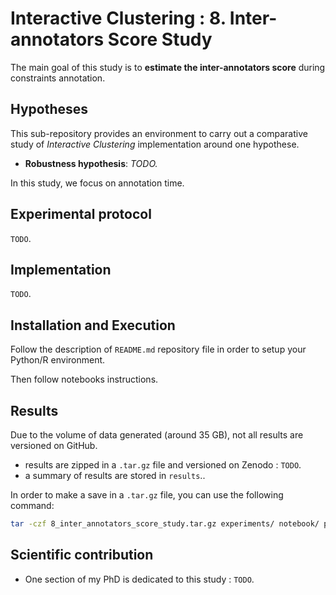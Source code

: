 # Interactive Clustering : 8. Inter-annotators Score Study

The main goal of this study is to **estimate the inter-annotators score** during constraints annotation.


## Hypotheses

This sub-repository provides an environment to carry out a comparative study of _Interactive Clustering_ implementation around one hypothese.
- **Robustness hypothesis**: _TODO._

In this study, we focus on annotation time.


## Experimental protocol

`TODO`.


## Implementation

`TODO`.


## Installation and Execution

Follow the description of `README.md` repository file in order to setup your Python/R environment.

Then follow notebooks instructions.


## Results

Due to the volume of data generated (around 35 GB), not all results are versioned on GitHub.

- results are zipped in a `.tar.gz` file and versioned on Zenodo : `TODO`.
- a summary of results are stored in `results`..

In order to make a save in a `.tar.gz` file, you can use the following command:
```bash
tar -czf 8_inter_annotators_score_study.tar.gz experiments/ notebook/ previous/ results/ README.md
```


## Scientific contribution

- One section of my PhD is dedicated to this study : `TODO`.